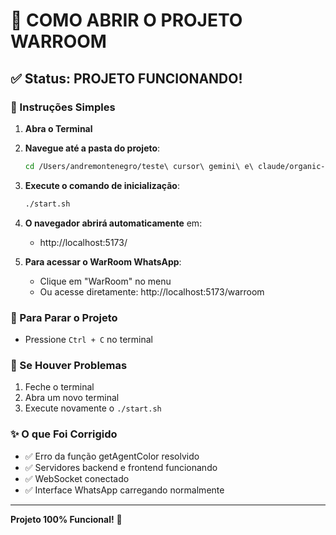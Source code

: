 # 🚀 COMO ABRIR O PROJETO WARROOM

## ✅ Status: PROJETO FUNCIONANDO!

### 📝 Instruções Simples

1. **Abra o Terminal**

2. **Navegue até a pasta do projeto**:
   ```bash
   cd /Users/andremontenegro/teste\ cursor\ gemini\ e\ claude/organic-code-studio-unified
   ```

3. **Execute o comando de inicialização**:
   ```bash
   ./start.sh
   ```

4. **O navegador abrirá automaticamente** em:
   - http://localhost:5173/

5. **Para acessar o WarRoom WhatsApp**:
   - Clique em "WarRoom" no menu
   - Ou acesse diretamente: http://localhost:5173/warroom

### 🛑 Para Parar o Projeto
- Pressione `Ctrl + C` no terminal

### 🔧 Se Houver Problemas
1. Feche o terminal
2. Abra um novo terminal
3. Execute novamente o `./start.sh`

### ✨ O que Foi Corrigido
- ✅ Erro da função getAgentColor resolvido
- ✅ Servidores backend e frontend funcionando
- ✅ WebSocket conectado
- ✅ Interface WhatsApp carregando normalmente

---
**Projeto 100% Funcional!** 🎉